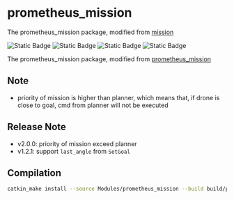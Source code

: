 # prometheus_mission

The prometheus_mission package, modified from [mission](https://github.com/amov-lab/Prometheus/tree/v1.1/Modules/mission)

![Static Badge](https://img.shields.io/badge/ROS-noetic-22314E?logo=ros)
![Static Badge](https://img.shields.io/badge/C%2B%2B-14-00599C?logo=cplusplus)
![Static Badge](https://img.shields.io/badge/Python-3.8.10-3776AB?logo=python)
![Static Badge](https://img.shields.io/badge/Ubuntu-20.04.6-E95420?logo=ubuntu)

The prometheus_mission package, modified from [prometheus_mission](https://github.com/amov-lab/Prometheus/tree/v1.1/Modules/mission)

## Note

- priority of mission is higher than planner, which means that, if drone is close to goal, cmd from planner will not be executed


## Release Note

- v2.0.0: priority of mission exceed planner
- v1.2.1: support `last_angle` from `SetGoal`


## Compilation

```bash
catkin_make install --source Modules/prometheus_mission --build build/prometheus_mission
```
